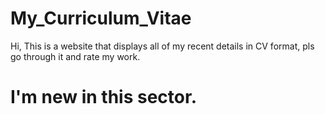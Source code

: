 # My_Curriculum_Vitae
Hi,
This is a website that displays all of my recent details in CV format, pls go through it and rate my work.
# I'm new in this sector.
